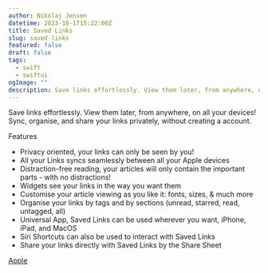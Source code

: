 ```yaml
---
author: Nikolaj Jensen
datetime: 2023-10-1T15:22:00Z
title: Saved Links
slug: saved-links
featured: false
draft: false
tags:
  - swift
  - swiftui
ogImage: ""
description: Save links effortlessly. View them later, from anywhere, on all your devices!
---
```


Save links effortlessly. View them later, from anywhere, on all your devices!
Sync, organise, and share your links privately, without creating a account.

Features

- Privacy oriented, your links can only be seen by you!
- All your Links syncs seamlessly between all your Apple devices
- Distraction-free reading, your articles will only contain the important parts - with no distractions!
- Widgets see your links in the way you want them
- Customise your article viewing as you like it: fonts, sizes, & much more
- Organise your links by tags and by sections (unread, starred, read, untagged, all)
- Universal App, Saved Links can be used wherever you want, iPhone, iPad, and MacOS
- Siri Shortcuts can also be used to interact with Saved Links
- Share your links directly with Saved Links by the Share Sheet

[Apple](https://apps.apple.com/us/app/saved-links/id6470841531)
